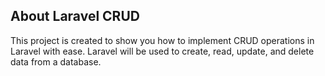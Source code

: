 ## About Laravel CRUD 

This project is created to show you how to implement CRUD operations in Laravel with ease. Laravel will be used to create, read, update, and delete data from a database.
